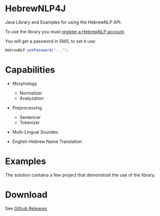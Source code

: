 # HebrewNLP4J
Java Library and Examples for using the HebrewNLP API.

To use the library you must [register a HebrewNLP account](http://hebrew-nlp.co.il/registration).

You will get a password in SMS, to set it use:
```java
HebrewNLP.setPassword("...");
```

# Capabilities 
- Morphology
	- Normalizer
	- Analyzation

- Preprocessing
	- Sentencer
	- Tokenizer
	
- Multi-Lingual Soundex

- English-Hebrew Name Translation

# Examples

The solution contains a few project that demonstrait the use of the library.

# Download 

See [Github Releases](https://github.com/HebrewNLP/HebrewNLP4J/releases/tag/1.4.0)
